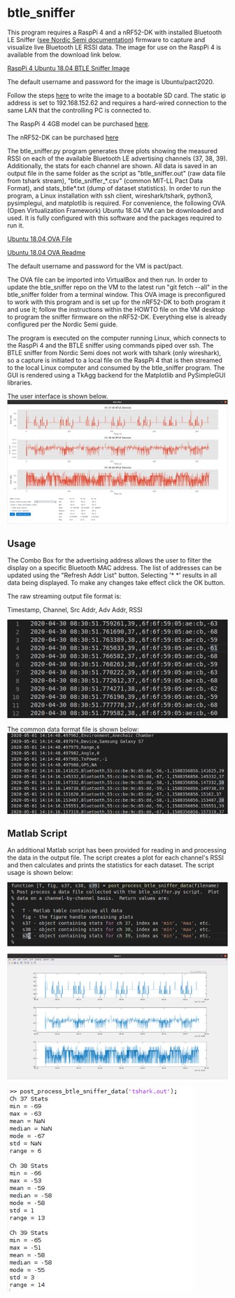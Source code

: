 # btle_sniffer
This program requires a RaspPi 4 and a nRF52-DK with installed Bluetooth LE Sniffer ([see Nordic Semi documentation](https://infocenter.nordicsemi.com/index.jsp?topic=%2Fug_sniffer_ble%2FUG%2Fsniffer_ble%2Fintro.html)) firmware to capture and visualize live Bluetooth LE RSSI data.  The image for use on the RaspPi 4 is available from the download link below.  

[RaspPi 4 Ubuntu 18.04 BTLE Sniffer Image](https://drive.google.com/open?id=1eDnt5EfSa-9hmARvvnyXr8WYlHLQDVVJ)

The default username and password for the image is Ubuntu/pact2020.

Follow the steps [here](https://www.raspberrypi.org/documentation/installation/installing-images/) to write the image to a bootable SD card.  The static ip address is set to 192.168.152.62 and requires a hard-wired connection to the same LAN that the controlling PC is connected to.

The RaspPi 4 4GB model can be purchased [here](https://www.digikey.com/product-detail/en/raspberry-pi/RASPBERRY-PI-4B-4GB/1690-RASPBERRYPI4B-4GB-ND/10258781).

The nRF52-DK can be purchased [here](https://www.digikey.com/products/en?keywords=nrf52-dk)

The btle_sniffer.py program generates three plots showing the measured RSSI on each of the available Bluetooth LE advertising channels (37, 38, 39).  Additionally, the stats for each channel are shown.  All data is saved in an output file in the same folder as the script as "btle_sniffer.out" (raw data file from tshark stream), "btle_sniffer_\*.csv" (common MIT-LL Pact Data Format), and stats_btle\*.txt (dump of dataset statistics).  In order to run the program, a Linux installation with ssh client, wireshark/tshark, python3, pysimplegui, and matplotlib is required.  For convenience, the following OVA (Open Virtualization Framework) Ubuntu 18.04 VM can be downloaded and used.  It is fully configured with this software and the packages required to run it.

[Ubuntu 18.04 OVA File](https://drive.google.com/file/d/1dWmI-uXqkVM4jhfaz4iX1YwmndrMgIVz/view?usp=sharing)

[Ubuntu 18.04 OVA Readme](https://drive.google.com/open?id=1KTFkCMhauD021Ow03gZeThJPVKwmc4OWUg1Dok6Tf40)

The default username and password for the VM is pact/pact.

The OVA file can be imported into VirtualBox and then run. In order to update the btle_sniffer repo on the VM to the latest run "git fetch --all" in the btle_sniffer folder from a terminal window.  This OVA image is preconfigured to work with this program and is set up for the nRF52-DK to both program it and use it; follow the instructions within the HOWTO file on the VM desktop to program the sniffer firmware on the nRF52-DK.  Everything else is already configured per the Nordic Semi guide.

The program is executed on the computer running Linux, which connects to the RaspPi 4 and the BTLE sniffer using commands piped over ssh.  The BTLE sniffer from Nordic Semi does not work with tshark (only wireshark), so a capture is initiated to a local file on the RaspPi 4 that is then streamed to the local Linux computer and consumed by the btle_sniffer program.  The GUI is rendered using a TkAgg backend for the Matplotlib and PySimpleGUI libraries.

The user interface is shown below.
![btle_sniffer GUI](readme/gui.png)

## Usage

The Combo Box for the advertising address allows the user to filter the display on a specific Bluetooth MAC address.  The list of addresses can be updated using the "Refresh Addr List" button.  Selecting '\* \*' results in all data being displayed.  To make any changes take effect click the OK button.

The raw streaming output file format is:

Timestamp, Channel, Src Addr, Adv Addr, RSSI

![btle_sniffer.out](readme/tshark.out.png)

The common data format file is shown below:
![btle_sniffer_*.csv](readme/btle_sniffer_x.csv.png)

## Matlab Script
An additional Matlab script has been provided for reading in and processing the data in the output file.  The script creates a plot for each channel's RSSI and then calculates and prints the statistics for each dataset.  The script usage is shown below:

![btle_sniffer GUI](readme/matlab_usage.png)

![Matlab plot](readme/matlab_plot.png)

![Matlab plot](readme/matlab_stats.png)
